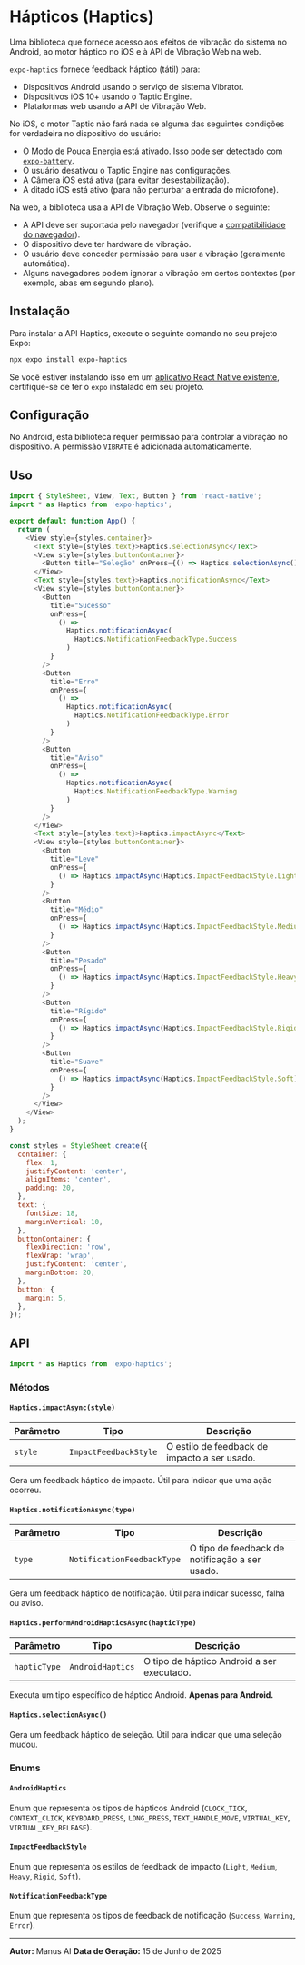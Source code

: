 # Hápticos (Haptics)

Uma biblioteca que fornece acesso aos efeitos de vibração do sistema no Android, ao motor háptico no iOS e à API de Vibração Web na web.

`expo-haptics` fornece feedback háptico (tátil) para:

*   Dispositivos Android usando o serviço de sistema Vibrator.
*   Dispositivos iOS 10+ usando o Taptic Engine.
*   Plataformas web usando a API de Vibração Web.

No iOS, o motor Taptic não fará nada se alguma das seguintes condições for verdadeira no dispositivo do usuário:

*   O Modo de Pouca Energia está ativado. Isso pode ser detectado com [`expo-battery`](https://docs.expo.dev/versions/latest/sdk/battery/).
*   O usuário desativou o Taptic Engine nas configurações.
*   A Câmera iOS está ativa (para evitar desestabilização).
*   A ditado iOS está ativo (para não perturbar a entrada do microfone).

Na web, a biblioteca usa a API de Vibração Web. Observe o seguinte:

*   A API deve ser suportada pelo navegador (verifique a [compatibilidade do navegador](https://developer.mozilla.org/en-US/docs/Web/API/Vibration_API#Browser_compatibility)).
*   O dispositivo deve ter hardware de vibração.
*   O usuário deve conceder permissão para usar a vibração (geralmente automática).
*   Alguns navegadores podem ignorar a vibração em certos contextos (por exemplo, abas em segundo plano).

## Instalação

Para instalar a API Haptics, execute o seguinte comando no seu projeto Expo:

```bash
npx expo install expo-haptics
```

Se você estiver instalando isso em um [aplicativo React Native existente](https://reactnative.dev/docs/integration-with-existing-apps), certifique-se de ter o `expo` instalado em seu projeto.

## Configuração

No Android, esta biblioteca requer permissão para controlar a vibração no dispositivo. A permissão `VIBRATE` é adicionada automaticamente.

## Uso

```javascript
import { StyleSheet, View, Text, Button } from 'react-native';
import * as Haptics from 'expo-haptics';

export default function App() {
  return (
    <View style={styles.container}>
      <Text style={styles.text}>Haptics.selectionAsync</Text>
      <View style={styles.buttonContainer}>
        <Button title="Seleção" onPress={() => Haptics.selectionAsync()} />
      </View>
      <Text style={styles.text}>Haptics.notificationAsync</Text>
      <View style={styles.buttonContainer}>
        <Button
          title="Sucesso"
          onPress={
            () =>
              Haptics.notificationAsync(
                Haptics.NotificationFeedbackType.Success
              )
          }
        />
        <Button
          title="Erro"
          onPress={
            () =>
              Haptics.notificationAsync(
                Haptics.NotificationFeedbackType.Error
              )
          }
        />
        <Button
          title="Aviso"
          onPress={
            () =>
              Haptics.notificationAsync(
                Haptics.NotificationFeedbackType.Warning
              )
          }
        />
      </View>
      <Text style={styles.text}>Haptics.impactAsync</Text>
      <View style={styles.buttonContainer}>
        <Button
          title="Leve"
          onPress={
            () => Haptics.impactAsync(Haptics.ImpactFeedbackStyle.Light)
          }
        />
        <Button
          title="Médio"
          onPress={
            () => Haptics.impactAsync(Haptics.ImpactFeedbackStyle.Medium)
          }
        />
        <Button
          title="Pesado"
          onPress={
            () => Haptics.impactAsync(Haptics.ImpactFeedbackStyle.Heavy)
          }
        />
        <Button
          title="Rígido"
          onPress={
            () => Haptics.impactAsync(Haptics.ImpactFeedbackStyle.Rigid)
          }
        />
        <Button
          title="Suave"
          onPress={
            () => Haptics.impactAsync(Haptics.ImpactFeedbackStyle.Soft)
          }
        />
      </View>
    </View>
  );
}

const styles = StyleSheet.create({
  container: {
    flex: 1,
    justifyContent: 'center',
    alignItems: 'center',
    padding: 20,
  },
  text: {
    fontSize: 18,
    marginVertical: 10,
  },
  buttonContainer: {
    flexDirection: 'row',
    flexWrap: 'wrap',
    justifyContent: 'center',
    marginBottom: 20,
  },
  button: {
    margin: 5,
  },
});
```

## API

```javascript
import * as Haptics from 'expo-haptics';
```

### Métodos

#### `Haptics.impactAsync(style)`

| Parâmetro | Tipo | Descrição |
| --- | --- | --- |
| `style` | `ImpactFeedbackStyle` | O estilo de feedback de impacto a ser usado. |

Gera um feedback háptico de impacto. Útil para indicar que uma ação ocorreu.

#### `Haptics.notificationAsync(type)`

| Parâmetro | Tipo | Descrição |
| --- | --- | --- |
| `type` | `NotificationFeedbackType` | O tipo de feedback de notificação a ser usado. |

Gera um feedback háptico de notificação. Útil para indicar sucesso, falha ou aviso.

#### `Haptics.performAndroidHapticsAsync(hapticType)`

| Parâmetro | Tipo | Descrição |
| --- | --- | --- |
| `hapticType` | `AndroidHaptics` | O tipo de háptico Android a ser executado. |

Executa um tipo específico de háptico Android. **Apenas para Android.**

#### `Haptics.selectionAsync()`

Gera um feedback háptico de seleção. Útil para indicar que uma seleção mudou.

### Enums

#### `AndroidHaptics`

Enum que representa os tipos de hápticos Android (`CLOCK_TICK`, `CONTEXT_CLICK`, `KEYBOARD_PRESS`, `LONG_PRESS`, `TEXT_HANDLE_MOVE`, `VIRTUAL_KEY`, `VIRTUAL_KEY_RELEASE`).

#### `ImpactFeedbackStyle`

Enum que representa os estilos de feedback de impacto (`Light`, `Medium`, `Heavy`, `Rigid`, `Soft`).

#### `NotificationFeedbackType`

Enum que representa os tipos de feedback de notificação (`Success`, `Warning`, `Error`).

---

**Autor:** Manus AI
**Data de Geração:** 15 de Junho de 2025

